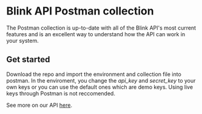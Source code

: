# Blink API Postman collection 

The Postman collection is up-to-date with all of the Blink API's most current features and is an excellent way to understand how the API can work in your system.

## Get started 

Download the repo and import the environment and collection file into postman. In the enviroment, you change the *api_key* and *secret_key* to your own keys or you can use the default ones which are demo keys. Using live keys through Postman is not reccomended. 

See more on our API [here](https://docs.blinkpayment.co.uk/docs/category/authentication).


